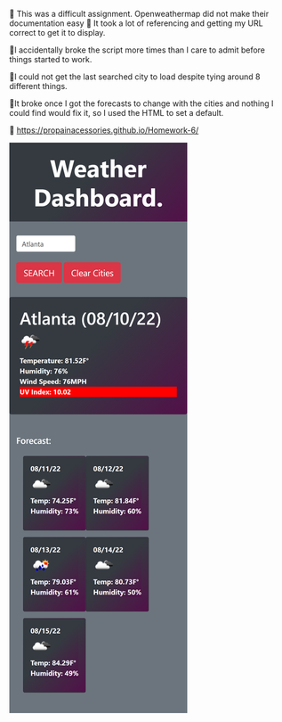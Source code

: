 🐔 This was a difficult assignment. Openweathermap did not make their 
    documentation easy
🐔 It took a lot of referencing and getting my URL correct to get it to display.

🐔I accidentally broke the script more times than I care to admit before 
    things started to work.

🐔I could not get the last searched city to load despite tying around 8  
    different things.

🐔It broke once I got the forecasts to change with the cities and nothing I 
    could find would fix it, so I used the HTML to set a default.

🐔 https://propainacessories.github.io/Homework-6/

![](screenshot/_E__GT-Coding-BootCamp_Homework-6_index.html(Samsung%20Galaxy%20A51_71).png)
